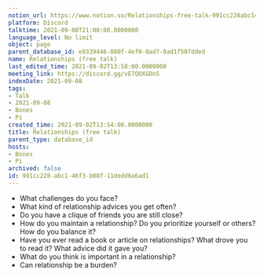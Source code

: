 ```yaml
---
notion_url: https://www.notion.so/Relationships-free-talk-991cc228abc146f3b08f11dedd6a6ad1
platform: Discord
talktime: 2021-09-08T21:00:00.0000000
language_level: No limit
object: page
parent_database_id: e9339446-880f-4ef0-8ad7-8ad1f507dded
name: Relationships (free talk)
last_edited_time: 2021-09-02T13:58:00.0000000
meeting_link: https://discord.gg/vE7QUXGDnS
indexDate: 2021-09-08
tags:
- Talk
- 2021-09-08
- Bones
- Pi
created_time: 2021-09-02T13:54:00.0000000
title: Relationships (free talk)
parent_type: database_id
hosts:
- Bones
- Pi
archived: false
id: 991cc228-abc1-46f3-b08f-11dedd6a6ad1
---
```



   - What challenges do you face?
   - What kind of relationship advices you get often?
   - Do you have a clique of friends you are still close?
   - How do you maintain a relationship? Do you prioritize yourself or others? How do you balance it?
   - Have you ever read a book or article on relationships? What drove you to read it? What advice did it gave you?
   - What do you think is important in a relationship?
   - Can relationship be a burden?










